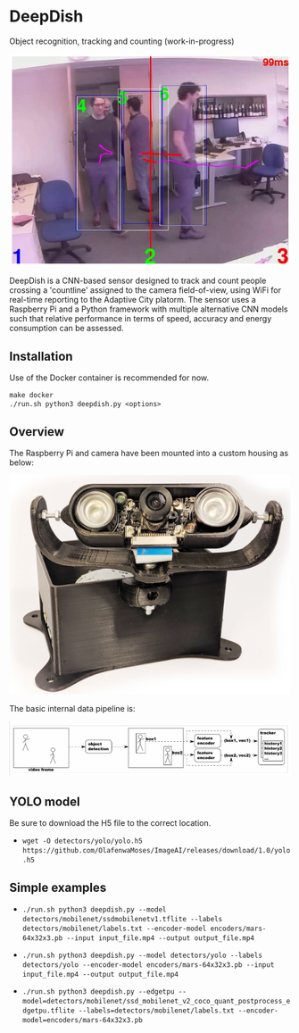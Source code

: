 # DeepDish

Object recognition, tracking and counting (work-in-progress)

![person detection and tracking](docs/images/titan.png)

DeepDish is a CNN-based sensor designed to track and count people crossing a 'countline' assigned to the
camera field-of-view, using WiFi for real-time reporting to the Adaptive City platorm. The sensor uses a Raspberry
Pi and a Python framework with multiple alternative CNN models such that relative performance in terms of speed, 
accuracy and energy consumption can be assessed.

## Installation

Use of the Docker container is recommended for now.
```
make docker
./run.sh python3 deepdish.py <options>
```
## Overview

The Raspberry Pi and camera have been mounted into a custom housing as below:

![prototype DeepDish unit](docs/images/huey.png)

The basic internal data pipeline is:

![pipeline](docs/images/tracking-by-detection-pipeline.png)

## YOLO model

Be sure to download the H5 file to the correct location.

- `wget -O detectors/yolo/yolo.h5 https://github.com/OlafenwaMoses/ImageAI/releases/download/1.0/yolo.h5`

## Simple examples

- `./run.sh python3 deepdish.py --model detectors/mobilenet/ssdmobilenetv1.tflite --labels detectors/mobilenet/labels.txt --encoder-model encoders/mars-64x32x3.pb --input input_file.mp4 --output output_file.mp4`

- `./run.sh python3 deepdish.py --model detectors/yolo --labels detectors/yolo --encoder-model encoders/mars-64x32x3.pb --input input_file.mp4 --output output_file.mp4`

- `./run.sh python3 deepdish.py --edgetpu --model=detectors/mobilenet/ssd_mobilenet_v2_coco_quant_postprocess_edgetpu.tflite --labels=detectors/mobilenet/labels.txt --encoder-model=encoders/mars-64x32x3.pb`

